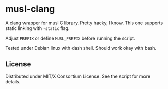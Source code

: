 
musl-clang
==========

A clang wrapper for musl C library. Pretty hacky, I know. This one supports static linking with `-static` flag. 

Adjust `PREFIX` or define `MUSL_PREFIX` before running the script.

Tested under Debian linux with dash shell. Should work okay with bash.


License
-------
Distributed under MIT/X Consortium License. See the script for more details.
